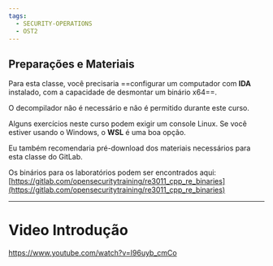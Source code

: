 ```yaml
---
tags:
  - SECURITY-OPERATIONS
  - OST2
---
```

## Preparações e Materiais

Para esta classe, você precisaria ==configurar um computador com **IDA** instalado, com a capacidade de desmontar um binário x64==.

O decompilador não é necessário e não é permitido durante este curso.

Alguns exercícios neste curso podem exigir um console Linux. Se você estiver usando o Windows, o **WSL** é uma boa opção.

Eu também recomendaria pré-download dos materiais necessários para esta classe do GitLab.

Os binários para os laboratórios podem ser encontrados aqui:
[https://gitlab.com/opensecuritytraining/re3011_cpp_re_binaries](https://gitlab.com/opensecuritytraining/re3011_cpp_re_binaries)

---
# Video Introdução
https://www.youtube.com/watch?v=I96uyb_cmCo

